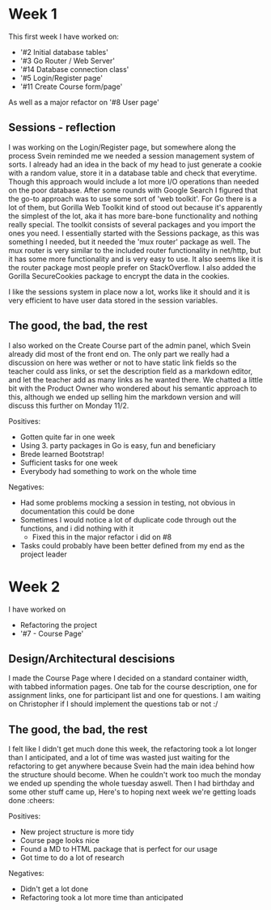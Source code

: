 Week 1
===
This first week I have worked on:
* '#2 Initial database tables'
* '#3 Go Router / Web Server'
* '#14 Database connection class'
* '#5 Login/Register page'
* '#11 Create Course form/page'

As well as a major refactor on '#8  User page'

Sessions - reflection
---
I was working on the Login/Register page, but somewhere along the process Svein reminded me we needed 
a session management system of sorts. I already had an idea in the back of my head to just generate
a cookie with a random value, store it in a database table and check that everytime. Though this
approach would include a lot more I/O operations than needed on the poor database. After some rounds 
with Google Search I figured that the go-to approach was to use some sort of 'web toolkit'. For Go 
there is a lot of them, but Gorilla Web Toolkit kind of stood out because it's apparently the simplest
of the lot, aka it has more bare-bone functionality and nothing really special. The toolkit consists of
several packages and you import the ones you need. I essentially started with the Sessions package, as
this was something I needed, but it needed the 'mux router' package as well. The mux router is very 
similar to the included router functionality in net/http, but it has some more functionality and is
very easy to use. It also seems like it is the router package most people prefer on StackOverflow.
I also added the Gorilla SecureCookies package to encrypt the data in the cookies.

I like the sessions system in place now a lot, works like it should and it is very efficient to have
user data stored in the session variables.

The good, the bad, the rest
---
I also worked on the Create Course part of the admin panel, which Svein already did most of the front
end on. The only part we really had a discussion on here was wether or not to have static link fields
so the teacher could ass links, or set the description field as a markdown editor, and let the teacher
add as many links as he wanted there. We chatted a little bit with the Product Owner who wondered about
his semantic approach to this, although we ended up selling him the markdown version and will discuss 
this further on Monday 11/2.

Positives:
+ Gotten quite far in one week
+ Using 3. party packages in Go is easy, fun and beneficiary
+ Brede learned Bootstrap!
+ Sufficient tasks for one week
+ Everybody had something to work on the whole time

Negatives:
- Had some problems mocking a session in testing, not obvious in documentation this could be done
- Sometimes I would notice a lot of duplicate code through out the functions, and i did nothing with it
    - Fixed this in the major refactor i did on #8
- Tasks could probably have been better defined from my end as the project leader

Week 2
===
I have worked on
* Refactoring the project
* '#7 - Course Page'

Design/Architectural descisions
---
I made the Course Page where I decided on a standard container width, with tabbed information pages. One tab for the
course description, one for assignment links, one for participant list and one for questions. I am waiting on
Christopher if I should implement the questions tab or not :/

The good, the bad, the rest
---
I felt like I didn't get much done this week, the refactoring took a lot longer than I anticipated, and a lot of time
was wasted just waiting for the refactoring to get anywhere because Svein had the main idea behind how the structure 
should become. When he couldn't work too much the monday we ended up spending the whole tuesday aswell. Then I had birthday
and some other stuff came up, Here's to hoping next week we're getting loads done :cheers:

Positives:
+ New project structure is more tidy
+ Course page looks nice
+ Found a MD to HTML package that is perfect for our usage
+ Got time to do a lot of research

Negatives:
- Didn't get a lot done
- Refactoring took a lot more time than anticipated